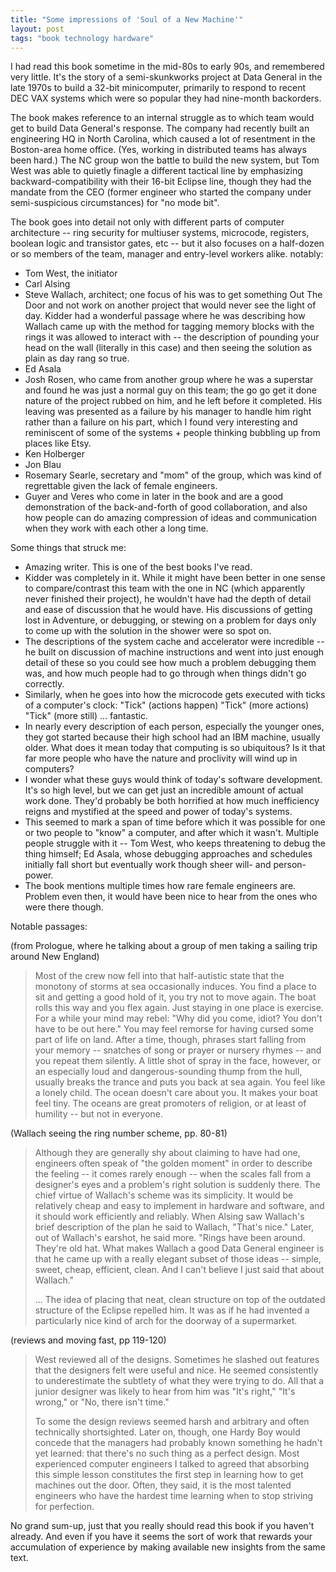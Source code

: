 ```yaml
---
title: "Some impressions of 'Soul of a New Machine'"
layout: post
tags: "book technology hardware"
---
```


I had read this book sometime in the mid-80s to early 90s, and
remembered very little. It's the story of a semi-skunkworks project at
Data General in the late 1970s to build a 32-bit minicomputer,
primarily to respond to recent DEC VAX systems which were so popular
they had nine-month backorders.

The book makes reference to an internal struggle as to which team
would get to build Data General's response. The company had recently
built an engineering HQ in North Carolina, which caused a lot of
resentment in the Boston-area home office. (Yes, working in distributed
teams has always been hard.) The NC group won the battle to build the new
system, but Tom West was able to quietly finagle a different tactical line by
emphasizing backward-compatibility with their 16-bit Eclipse line, though they
had the mandate from the CEO (former engineer who started the company under
semi-suspicious circumstances) for "no mode bit".

The book goes into detail not only with different parts of computer
architecture -- ring security for multiuser systems, microcode, registers,
boolean logic and transistor gates, etc -- but it also focuses on a half-dozen
or so members of the team, manager and entry-level workers alike. notably:

- Tom West, the initiator
- Carl Alsing
- Steve Wallach, architect; one focus of his was to get something Out
  The Door and not work on another project that would never see the
  light of day. Kidder had a wonderful passage where he was describing
  how Wallach came up with the method for tagging memory blocks with
  the rings it was allowed to interact with -- the description of
  pounding your head on the wall (literally in this case) and then
  seeing the solution as plain as day rang so true.
- Ed Asala
- Josh Rosen, who came from another group where he was a superstar and
  found he was just a normal guy on this team; the go go get it done
  nature of the project rubbed on him, and he left before it
  completed. His leaving was presented as a failure by his manager to handle
  him right rather than a failure on his part, which I found very interesting
  and reminiscent of some of the systems + people thinking bubbling up from
  places like Etsy.
- Ken Holberger
- Jon Blau
- Rosemary Searle, secretary and "mom" of the group, which was kind of
  regrettable given the lack of female engineers.
- Guyer and Veres who come in later in the book and are a good
  demonstration of the back-and-forth of good collaboration, and also
  how people can do amazing compression of ideas and communication
  when they work with each other a long time.

Some things that struck me:

- Amazing writer. This is one of the best books I've read.
- Kidder was completely in it. While it might have been better in one
  sense to compare/contrast this team with the one in NC (which
  apparently never finished their project), he wouldn't have had the
  depth of detail and ease of discussion that he would have. His
  discussions of getting lost in Adventure, or debugging, or stewing
  on a problem for days only to come up with the solution in the
  shower were so spot on.
- The descriptions of the system cache and accelerator were incredible
  -- he built on discussion of machine instructions and went into just
  enough detail of these so you could see how much a problem debugging
  them was, and how much people had to go through when things didn't
  go correctly.
- Similarly, when he goes into how the microcode gets executed with
  ticks of a computer's clock: "Tick" (actions happen) "Tick" (more actions)
  "Tick" (more still) ... fantastic.
- In nearly every description of each person, especially the younger
  ones, they got started because their high school had an IBM machine,
  usually older. What does it mean today that computing is so
  ubiquitous? Is it that far more people who have the nature and
  proclivity will wind up in computers?
- I wonder what these guys would think of today's software
  development. It's so high level, but we can get just an incredible
  amount of actual work done. They'd probably be both horrified at how
  much inefficiency reigns and mystified at the speed and power of
  today's systems.
- This seemed to mark a span of time before which it was possible for
  one or two people to "know" a computer, and after which it
  wasn't. Multiple people struggle with it -- Tom West, who keeps
  threatening to debug the thing himself; Ed Asala, whose debugging
  approaches and schedules initially fall short but eventually work
  though sheer will- and person-power.
- The book mentions multiple times how rare female engineers
  are. Problem even then, it would have been nice to hear from the
  ones who were there though.

Notable passages:

(from Prologue, where he talking about a group of men taking a sailing
trip around New England)

> Most of the crew now fell into that half-autistic state that the
> monotony of storms at sea occasionally induces. You find a place
> to sit and getting a good hold of it, you try not to move
> again. The boat rolls this way and you flex again. Just staying in
> one place is exercise. For a while your mind may rebel: "Why did
> you come, idiot? You don't have to be out here." You may feel
> remorse for having cursed some part of life on land. After a time,
> though, phrases start falling from your memory -- snatches of song
> or prayer or nursery rhymes -- and you repeat them silently. A
> little shot of spray in the face, however, or an especially loud
> and dangerous-sounding thump from the hull, usually breaks the
> trance and puts you back at sea again. You feel like a lonely
> child. The ocean doesn't care about you. It makes your boat feel
> tiny. The oceans are great promoters of religion, or at least of
> humility -- but not in everyone.

(Wallach seeing the ring number scheme, pp. 80-81)

>  Although they are generally shy about claiming to have had one,
>  engineers often speak of "the golden moment" in order to describe
>  the feeling -- it comes rarely enough -- when the scales fall from
>  a designer's eyes and a problem's right solution is suddenly
>  there. The chief virtue of Wallach's scheme was its simplicity. It
>  would be relatively cheap and easy to implement in hardware and
>  software, and it should work efficiently and reliably. When Alsing
>  saw Wallach's brief description of the plan he said to Wallach,
>  "That's nice." Later, out of Wallach's earshot, he said
>  more. "Rings have been around. They're old hat. What makes Wallach
>  a good Data General engineer is that he came up with a really
>  elegant subset of those ideas -- simple, sweet, cheap, efficient,
>  clean. And I can't believe I just said that about Wallach."
> 
> ... The idea of placing that neat, clean structure on top of the
> outdated structure of the Eclipse repelled him. It was as if he had
> invented a particularly nice kind of arch for the doorway of a
> supermarket.

(reviews and moving fast, pp 119-120)

> West reviewed all of the designs. Sometimes he slashed out
> features that the designers felt were useful and nice. He seemed
> consistently to underestimate the subtlety of what they were
> trying to do. All that a junior designer was likely to hear from
> him was "It's right," "It's wrong," or "No, there isn't time."
> 
> To some the design reviews seemed harsh and arbitrary and often
> technically shortsighted. Later on, though, one Hardy Boy would
> concede that the managers had probably known something he hadn't
> yet learned: that there's no such thing as a perfect design. Most
> experienced computer engineers I talked to agreed that absorbing
> this simple lesson constitutes the first step in learning how to
> get machines out the door. Often, they said, it is the most
> talented engineers who have the hardest time learning when to stop
> striving for perfection.

No grand sum-up, just that you really should read this book if you haven't
already. And even if you have it seems the sort of work that rewards your
accumulation of experience by making available new insights from the same text.

